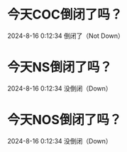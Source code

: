 # 今天COC倒闭了吗？

2024-8-16 0:12:34 倒闭了（Not Down）

# 今天NS倒闭了吗？

2024-8-16 0:12:34 没倒闭（Down）

# 今天NOS倒闭了吗？

2024-8-16 0:12:34 没倒闭（Down）

